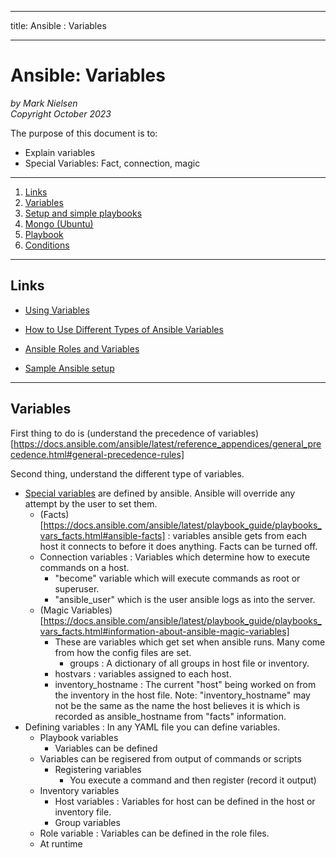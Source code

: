 --------
title: Ansible : Variables 

--------

# Ansible: Variables

*by Mark Nielsen*  
*Copyright October 2023*

The purpose of this document is to:

- Explain variables
- Special Variables: Fact, connection, magic


---

1. [Links](#links)
2. [Variables](#var)
2. [Setup and simple playbooks](simple)
2. [Mongo (Ubuntu)](#mongo)
3. [Playbook](#playbook)
4. [Conditions](#conditions)


* * *

<a name=links></a>Links
-----
* [Using Variables](https://docs.ansible.com/ansible/latest/playbook_guide/playbooks_variables.html)

* [How to Use Different Types of Ansible Variables](https://spacelift.io/blog/ansible-variables)
* [Ansible Roles and Variables](https://www.dasblinkenlichten.com/ansible-roles-and-variables/)
* [Sample Ansible setup](https://docs.ansible.com/ansible/latest/tips_tricks/sample_setup.html)



* * *

<a name=var></a>Variables
-----

First thing to do is (understand the precedence of variables)[https://docs.ansible.com/ansible/latest/reference_appendices/general_precedence.html#general-precedence-rules]

Second thing, understand the different type of variables. 

* [Special variables](https://docs.ansible.com/ansible/latest/reference_appendices/special_variables.html) are defined by ansible. Ansible will override any attempt by the user to set them.
   * (Facts)[https://docs.ansible.com/ansible/latest/playbook_guide/playbooks_vars_facts.html#ansible-facts] : variables ansible gets from each host it connects to before it does anything. Facts can be turned off.
   * Connection variables : Variables which determine how to execute commands on a host.
       * "become" variable which will execute commands as root or superuser.
       * "ansible_user" which is the user ansible logs as into the server. 
   * (Magic Variables)[https://docs.ansible.com/ansible/latest/playbook_guide/playbooks_vars_facts.html#information-about-ansible-magic-variables]
       * These are variables which get set when ansible runs. Many come from how the config files are set.
            * groups : A dictionary of all groups in host file or inventory.
	    * hostvars : variables assigned to each host.
	    * inventory_hostname : The current "host" being worked on from the inventory in the host file. Note: "inventory_hostname" may not be the same as the name the host believes it is which is recorded as ansible_hostname from "facts" information. 
* Defining variables : In any YAML file you can define variables.
    * Playbook variables
        * Variables can be defined
	* Variables can be regisered from output of commands or scripts
        * Registering variables
            * You execute a command and then register (record it output)
    * Inventory variables
        * Host variables : Variables for host can be defined in the host or inventory file. 
        * Group variables
    * Role variable : Variables can be defined in the role files. 
    * At runtime

